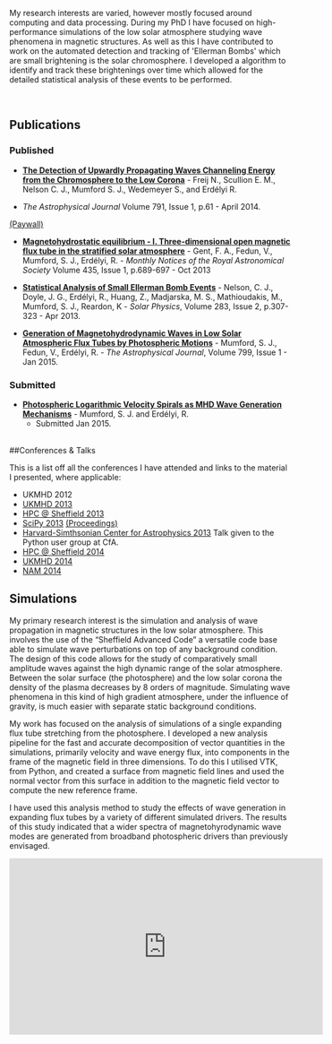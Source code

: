 <!--
.. title: Research
.. slug: research
.. date: 2014/01/27 20:52:50
.. tags:
.. link:
.. description:
.. type: text
-->

My research interests are varied, however mostly focused around computing and
data processing. During my PhD I have focused on high-performance simulations
of the low solar atmosphere studying wave phenomena in magnetic structures.
As well as this I have contributed to work on the automated detection and
tracking of 'Ellerman Bombs' which are small brightening is the solar
chromosphere. I developed a algorithm to identify and track these brightenings
over time which allowed for the detailed statistical analysis of these events
to be performed.

<a id='publications'></a>
</br>
## Publications

### Published
* <a href="http://iopscience.iop.org/0004-637X/791/1/61/"
target="_blank"><b>The Detection of Upwardly Propagating Waves Channeling
Energy from the Chromosphere to the Low Corona</b></a> - Freij N., 
Scullion E. M., Nelson C. J., Mumford S. J., Wedemeyer S., and Erdélyi R.
- *The Astrophysical Journal* Volume 791, Issue 1, p.61 - April 2014. 
<a href="http://iopscience.iop.org/0004-637X/791/1/61/" target="_blank">
(Paywall) </a>

* <a href="http://labs.adsabs.harvard.edu/ui/abs/2013MNRAS.435..689G"
target="_blank"><b>Magnetohydrostatic equilibrium - I. Three-dimensional open
magnetic flux tube in the stratified solar atmosphere</b></a> - Gent, F. A.,
Fedun, V., Mumford, S. J., Erdélyi, R. - *Monthly Notices of the Royal
Astronomical Society* Volume 435, Issue 1, p.689-697 - Oct 2013

* <a href="http://labs.adsabs.harvard.edu/ui/abs/2013SoPh..283..307N"
target="_blank"><b>Statistical Analysis of Small Ellerman Bomb Events</b></a> -
Nelson, C. J., Doyle, J. G., Erdélyi, R., Huang, Z., Madjarska, M.
S., Mathioudakis, M., Mumford, S. J., Reardon, K - *Solar Physics*, Volume 283,
Issue 2, p.307-323 - Apr 2013.

* <a href="http://labs.adsabs.harvard.edu/adsabs/abs/2013arXiv1305.7415M/"
target="blank_"><b>Generation of Magnetohydrodynamic Waves in Low Solar
 Atmospheric Flux Tubes by Photospheric Motions</b></a> - Mumford, S. J.,
Fedun, V., Erdélyi, R. - *The Astrophysical Journal*, Volume 799, Issue
1 - Jan 2015.

### Submitted

* <a href="http://labs.adsabs.harvard.edu/adsabs/abs/2015arXiv150101871M/" 
  target="blank_"><b>Photospheric Logarithmic Velocity Spirals as
  MHD Wave Generation Mechanisms</b></a> - Mumford, S. J. and  Erdélyi, R. 
  - Submitted Jan 2015.

<a id="talks"></a>
</br>
##Conferences &amp; Talks

This is a list off all the conferences I have attended and links to the material
 I presented, where applicable:

* UKMHD 2012
* [UKMHD 2013](http://stuartmumford.co.uk/talks/ukmhd2013-talk.pdf)
* [HPC @ Sheffield 2013](http://stuartmumford.co.uk/talks/hpc2013-talk.pdf)
* [SciPy 2013](https://www.youtube.com/watch?v=bXPPTCkaVu8)
  [(Proceedings)](http://conference.scipy.org/proceedings/scipy2013/mumford.html)
* [Harvard-Simthsonian Center for Astrophysics 2013](http://stuartmumford.co.uk/talks/cfa)
  Talk given to the Python user group at CfA.
* [HPC @ Sheffield 2014](http://stuartmumford.co.uk/talks/hpc2014-poster.pdf)
* [UKMHD 2014](http://stuartmumford.co.uk/talks/ukmhd2014)
* [NAM 2014](http://stuartmumford.co.uk/talks/nam2014)

<a style="margin-bottom: 10px;" id='simulations'></a>
## Simulations
My primary research interest is the simulation and analysis of wave propagation
in magnetic structures in the low solar atmosphere. This involves the use of
the &ldquo;Sheffield Advanced Code&rdquo; a versatile code base able to simulate
wave perturbations on top of any background condition. The design of this code
allows for the study of comparatively small amplitude waves against the high
dynamic range of the solar atmosphere. Between the solar surface (the
photosphere) and the low solar corona the density of the plasma decreases by 8
orders of magnitude. Simulating wave phenomena in this kind of high gradient
atmosphere, under the influence of gravity, is much easier with separate
static background conditions.

My work has focused on the analysis of simulations of a single expanding flux
tube stretching from the photosphere. I developed a new analysis pipeline for
the fast and accurate decomposition of vector quantities in the simulations,
primarily velocity and wave energy flux, into components in the frame of the
magnetic field in three dimensions. To do this I utilised VTK, from Python, and
created a surface from magnetic field lines and used the normal vector from
this surface in addition to the magnetic field vector to compute the new
reference frame.

I have used this analysis method to study the effects of wave generation in
expanding flux tubes by a variety of different simulated drivers. The results
of this study indicated that a wider spectra of magnetohyrodynamic wave modes
are generated from broadband photospheric drivers than previously envisaged.

<div class="video-container">
<iframe src="http://www.youtube.com/embed/9zc6YTp2db4" frameborder="0" width="560" height="315"></iframe>
</div>
